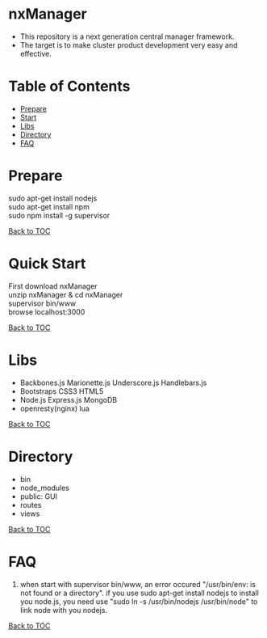 nxManager
=========

* This repository is a next generation central manager framework.
* The target is to make cluster product development very easy and effective.

Table of Contents
=================

* [Prepare](#prepare)
* [Start](#start)
* [Libs](#libs)
* [Directory](#directory)
* [FAQ](#faq)

Prepare
=======

sudo apt-get install nodejs  
sudo apt-get install npm  
sudo npm install -g supervisor  

[Back to TOC](#table-of-contents)

Quick Start
=====

First download nxManager  
unzip nxManager & cd nxManager  
supervisor bin/www  
browse localhost:3000  

[Back to TOC](#table-of-contents)

Libs
====

* Backbones.js Marionette.js Underscore.js Handlebars.js
* Bootstraps CSS3 HTML5
* Node.js Express.js MongoDB
* openresty(nginx) lua

[Back to TOC](#table-of-contents)

Directory
=========

* bin
* node_modules
* public: GUI
* routes
* views

[Back to TOC](#table-of-contents)

FAQ
===

1. when start with supervisor bin/www, an error occured "/usr/bin/env: is not found or a directory".
   if you use sudo apt-get install nodejs to install you node.js, you need use "sudo ln -s /usr/bin/nodejs /usr/bin/node" to link node with you nodejs.

[Back to TOC](#table-of-contents)